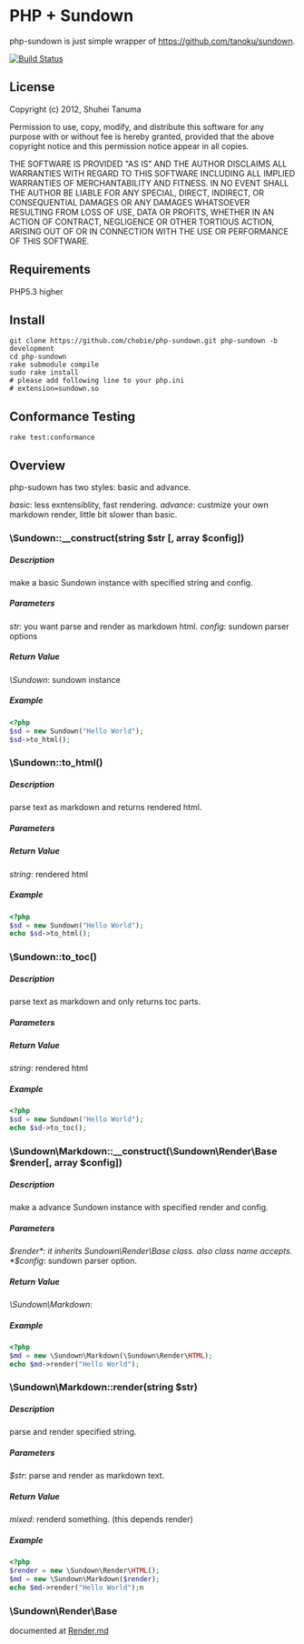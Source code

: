 PHP + Sundown
===========================

php-sundown is just simple wrapper of <https://github.com/tanoku/sundown>.

[![Build Status](https://secure.travis-ci.org/chobie/php-sundown.png)](http://travis-ci.org/chobie/php-sundown)

License
-------

Copyright (c) 2012, Shuhei Tanuma

Permission to use, copy, modify, and distribute this software for any
purpose with or without fee is hereby granted, provided that the above
copyright notice and this permission notice appear in all copies.

THE SOFTWARE IS PROVIDED "AS IS" AND THE AUTHOR DISCLAIMS ALL WARRANTIES
WITH REGARD TO THIS SOFTWARE INCLUDING ALL IMPLIED WARRANTIES OF
MERCHANTABILITY AND FITNESS. IN NO EVENT SHALL THE AUTHOR BE LIABLE FOR
ANY SPECIAL, DIRECT, INDIRECT, OR CONSEQUENTIAL DAMAGES OR ANY DAMAGES
WHATSOEVER RESULTING FROM LOSS OF USE, DATA OR PROFITS, WHETHER IN AN
ACTION OF CONTRACT, NEGLIGENCE OR OTHER TORTIOUS ACTION, ARISING OUT OF
OR IN CONNECTION WITH THE USE OR PERFORMANCE OF THIS SOFTWARE.

Requirements
------------

PHP5.3 higher

Install
-------

    git clone https://github.com/chobie/php-sundown.git php-sundown -b development
    cd php-sundown
    rake submodule compile
    sudo rake install
    # please add following line to your php.ini
    # extension=sundown.so

Conformance Testing
-------------------

    rake test:conformance

Overview
-------

php-sudown has two styles: basic and advance.

*basic*: less exntensiblity, fast rendering.
*advance*: custmize your own markdown render, little bit slower than basic.


### \Sundown::__construct(string $str [, array $config])

##### *Description*

make a basic Sundown instance with specified string and config.

##### *Parameters*

*str*: you want parse and render as markdown html.
*config*: sundown parser options

##### *Return Value*

*\Sundown*: sundown instance

##### *Example*

````php
<?php
$sd = new Sundown("Hello World");
$sd->to_html();
````

### \Sundown::to_html()

##### *Description*

parse text as markdown and returns rendered html.

##### *Parameters*

##### *Return Value*

*string*: rendered html

##### *Example*

````php
<?php
$sd = new Sundown("Hello World");
echo $sd->to_html();
````

### \Sundown::to_toc()

##### *Description*

parse text as markdown and only returns toc parts.

##### *Parameters*

##### *Return Value*

*string*: rendered html

##### *Example*

````php
<?php
$sd = new Sundown("Hello World");
echo $sd->to_toc();
````

### \Sundown\Markdown::__construct(\Sundown\Render\Base $render[, array $config])

##### *Description*

make a advance Sundown instance with specified render and config.

##### *Parameters*

*$render*: it inherits Sundown\Render\Base class. also class name accepts.
*$config*: sundown parser option.

##### *Return Value*

*\Sundown\Markdown*: 

##### *Example*

````php
<?php
$md = new \Sundown\Markdown(\Sundown\Render\HTML);
echo $md->render("Hello World");
````

### \Sundown\Markdown::render(string $str)

##### *Description*

parse and render specified string.

##### *Parameters*

*$str*: parse and render as markdown text.

##### *Return Value*

*mixed*: renderd something. (this depends render) 

##### *Example*

````php
<?php
$render = new \Sundown\Render\HTML();
$md = new \Sundown\Markdown($render);
echo $md->render("Hello World");n
````

### \Sundown\Render\Base

documented at [Render.md](../Render.md)
